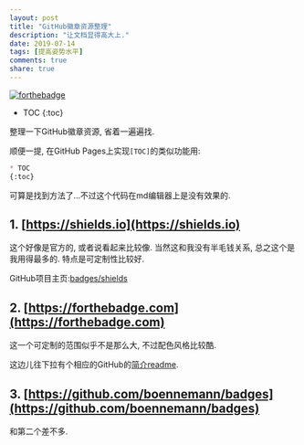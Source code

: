 ```yaml
---
layout: post
title: "GitHub徽章资源整理"
description: "让文档显得高大上."
date: 2019-07-14
tags: [提高姿势水平]
comments: true
share: true
---
```


[![forthebadge](https://forthebadge.com/images/badges/ages-18.svg)](https://forthebadge.com)


* TOC
{:toc}

整理一下GitHub徽章资源, 省着一遍遍找.

顺便一提, 在GitHub Pages上实现`[TOC]`的类似功能用:

```markdown
* TOC
{:toc}
```

可算是找到方法了...不过这个代码在md编辑器上是没有效果的.

## 1. [https://shields.io](https://shields.io)


这个好像是官方的, 或者说看起来比较像. 当然这和我没有半毛钱关系, 总之这个是我用得最多的. 特点是可定制性比较好.


GitHub项目主页:[badges/shields](https://github.com/badges/shields)


## 2. [https://forthebadge.com](https://forthebadge.com)

这一个可定制的范围似乎不是那么大, 不过配色风格比较酷.


这边儿往下拉有个相应的GitHub的[简介readme](https://github.com/BraveUX/for-the-badge).


## 3. [https://github.com/boennemann/badges](https://github.com/boennemann/badges)

和第二个差不多. 